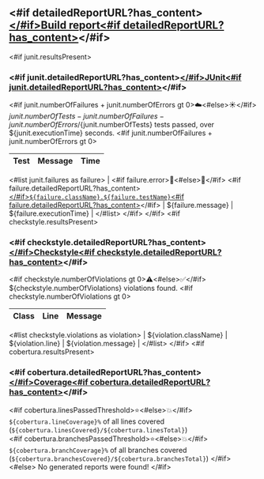 ## <#if detailedReportURL?has_content>[</#if>Build report<#if detailedReportURL?has_content>](${detailedReportURL})</#if>

<#if junit.resultsPresent>
### <#if junit.detailedReportURL?has_content>[</#if>JUnit<#if junit.detailedReportURL?has_content>](${junit.detailedReportURL})</#if>

<#if junit.numberOfFailures + junit.numberOfErrors gt 0>:cloud:<#else>:sunny:</#if> ${junit.numberOfTests - junit.numberOfFailures - junit.numberOfErrors}/${junit.numberOfTests} tests passed, over ${junit.executionTime} seconds.
<#if junit.numberOfFailures + junit.numberOfErrors gt 0>

| Test | Message | Time |
| ---- | ------- | ---- |
<#list junit.failures as failure>
| <#if failure.error>:small_red_triangle:<#else>:small_blue_diamond:</#if> <#if failure.detailedReportURL?has_content>[</#if>`${failure.className}.${failure.testName}`<#if failure.detailedReportURL?has_content>](${failure.detailedReportURL})</#if> | ${failure.message} | ${failure.executionTime} |
</#list>
</#if>
</#if>
<#if checkstyle.resultsPresent>

### <#if checkstyle.detailedReportURL?has_content>[</#if>Checkstyle<#if checkstyle.detailedReportURL?has_content>](${checkstyle.detailedReportURL})</#if>

<#if checkstyle.numberOfViolations gt 0>:warning:<#else>:white_check_mark:</#if> ${checkstyle.numberOfViolations} violations found.
<#if checkstyle.numberOfViolations gt 0>

| Class | Line | Message |
| ----- | ---- | ------- |
<#list checkstyle.violations as violation>
| ${violation.className} | ${violation.line} | ${violation.message} |
</#list>
</#if>
<#if cobertura.resultsPresent>

### <#if cobertura.detailedReportURL?has_content>[</#if>Coverage<#if cobertura.detailedReportURL?has_content>](${cobertura.detailedReportURL})</#if>

<#if cobertura.linesPassedThreshold>:star:<#else>:boom:</#if> `${cobertura.lineCoverage}%` of all lines covered (`${cobertura.linesCovered}/${cobertura.linesTotal}`)  
<#if cobertura.branchesPassedThreshold>:star:<#else>:boom:</#if> `${cobertura.branchCoverage}%` of all branches covered (`${cobertura.branchesCovered}/${cobertura.branchesTotal}`)
</#if>
<#else>
No generated reports were found!
</#if>
